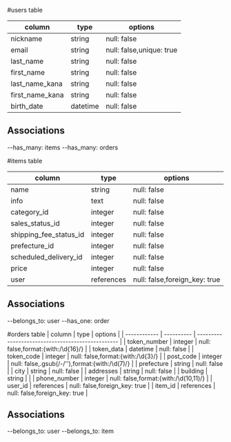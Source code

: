 #users table

| column                | type     | options                  |
| --------------------- | -------- | ------------------------ |
| nickname              | string   | null: false              |
| email                 | string   | null: false,unique: true |
| last_name             | string   | null: false              |
| first_name            | string   | null: false              |
| last_name_kana        | string   | null: false              |
| first_name_kana       | string   | null: false              |
| birth_date            | datetime | null: false              |

## Associations
--has_many: items
--has_many: orders

#items table

| column                 | type       | options                       |
| ---------------------- | ---------- | ----------------------------- |
| name                   | string     | null: false                   |
| info                   | text       | null: false                   |
| category_id            | integer    | null: false                   |
| sales_status_id        | integer    | null: false                   |
| shipping_fee_status_id | integer    | null: false                   |
| prefecture_id          | integer    | null: false                   |
| scheduled_delivery_id  | integer    | null: false                   |
| price                  | integer    | null: false                   |
| user                   | references | null: false,foreign_key: true |

## Associations
--belongs_to: user
--has_one: order

#orders table
| column       | type       | options                                           |
| ------------ | ---------- | ------------------------------------------------- |
| token_number | integer    | null: false,format:{with:/\d{16}/}                |
| token_data   | datetime   | null: false                                       |
| token_code   | integer    | null: false,format:{with:/\d{3}/}                 |
| post_code    | integer    | null: false,.gsub(/-/''),format:{with:/\d(7)/}    |
| prefecture   | string     | null: false                                       |
| city         | string     | null: false                                       |
| addresses    | string     | null: false                                       |
| building     | string     |                                                   |
| phone_number | integer    | null: false,format:{with:/\d(10,11)/}             |
| user_id      | references | null: false,foreign_key: true                     |
| item_id      | references | null: false,foreign_key: true                     |

## Associations
--belongs_to: user
--belongs_to: item